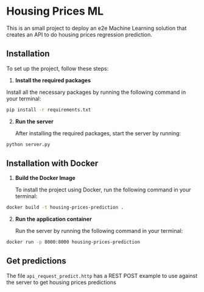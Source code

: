 
# Housing Prices ML

This is an small project to deploy an e2e Machine Learning solution that creates an API to do housing prices regression prediction.

## Installation

  

To set up the project, follow these steps:

  

1.  **Install the required packages**

Install all the necessary packages by running the following command in your terminal:

  

```bash
pip install -r requirements.txt
```
  

2.  **Run the server**

	After installing the required packages, start the server by running:

```bash
python server.py
```
  

## Installation with Docker

1.  **Build the Docker Image**

	To install the project using Docker, run the following command in your terminal:

```bash
docker build -t housing-prices-prediction .
```
  
2.  **Run the application container**

	Run the server by running the following command in your terminal:

```bash
docker run -p 8000:8000 housing-prices-prediction
```

## Get predictions

  The file `api_request_predict.http` has a REST POST example to use against the server to get housing prices predictions
